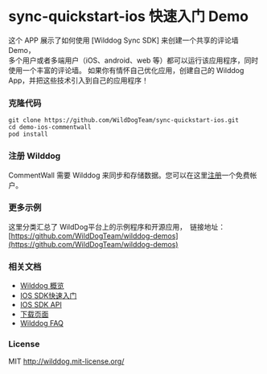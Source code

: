 # sync-quickstart-ios 快速入门 Demo

这个 APP 展示了如何使用 [Wilddog Sync SDK] 来创建一个共享的评论墙 Demo，  
多个用户或者多端用户（iOS、android、web 等）都可以运行该应用程序，同时使用一个丰富的评论墙。
如果你有情怀自己优化应用，创建自己的 Wilddog App，并把这些技术引入到自己的应用程序！


### 克隆代码

    git clone https://github.com/WildDogTeam/sync-quickstart-ios.git
    cd demo-ios-commentwall
    pod install

### 注册 Wilddog

CommentWall 需要 Wilddog 来同步和存储数据。您可以在这里[注册](https://www.wilddog.com/my-account/signup)一个免费帐户。


### 更多示例

这里分类汇总了 WildDog平台上的示例程序和开源应用，　链接地址：[https://github.com/WildDogTeam/wilddog-demos](https://github.com/WildDogTeam/wilddog-demos)

### 相关文档

* [Wilddog 概览](https://z.wilddog.com/overview/introduction)
* [IOS SDK快速入门](https://z.wilddog.com/ios/quickstart)
* [IOS SDK API](https://z.wilddog.com/ios/api)
* [下载页面](https://www.wilddog.com/download/)
* [Wilddog FAQ](https://z.wilddog.com/questions)

### License
MIT
http://wilddog.mit-license.org/
